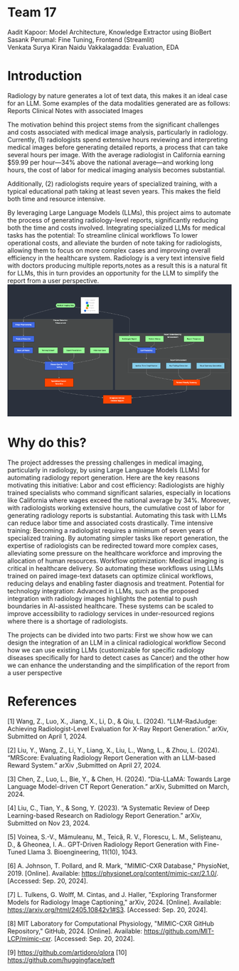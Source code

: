 # Team 17
Aadit Kapoor: Model Architecture, Knowledge Extractor using BioBert<br>
Sasank Perumal: Fine Tuning, Frontend (Streamlit)
<br>
Venkata Surya Kiran Naidu Vakkalagadda: Evaluation, EDA

# Introduction
Radiology by nature generates a lot of text data, this makes it an ideal case for an LLM. Some examples of the data modalities generated are as follows:
Reports
Clinical Notes with associated Images

The motivation behind this project stems from the significant challenges and costs associated with medical image analysis, particularly in radiology. Currently,  (1) radiologists spend extensive hours reviewing and interpreting medical images before generating detailed reports, a process that can take several hours per image. With the average radiologist in California earning $59.99 per hour—34% above the national average—and working long hours, the cost of labor for medical imaging analysis becomes substantial. 

Additionally, (2) radiologists require years of specialized training, with a typical educational path taking at least seven years. This makes the field both time and resource intensive.

By leveraging Large Language Models (LLMs), this project aims to automate the process of generating radiology-level reports, significantly reducing both the time and costs involved. Integrating specialized LLMs for medical tasks has the potential:
To streamline clinical workflows
To lower operational costs, and alleviate the burden of note taking for radiologists, allowing them to focus on more complex cases and improving overall efficiency in the healthcare system.
Radiology is a very text intensive field with doctors producing multiple reports,notes as a result this is a natural fit for LLMs, this in turn provides an opportunity for the LLM to simplify the report from a user perspective.
![alt text](workflow.png)
# Why do this?
The project addresses the pressing challenges in medical imaging, particularly in radiology, by using Large Language Models (LLMs) for automating radiology report generation. Here are the key reasons motivating this initiative:
Labor and cost efficiency: Radiologists are highly trained specialists who command significant salaries, especially in locations like California where wages exceed the national average by 34%. Moreover, with radiologists working extensive hours, the cumulative cost of labor for generating radiology reports is substantial. Automating this task with LLMs can reduce labor time and associated costs drastically.
Time intensive training: Becoming a radiologist requires a minimum of seven years of specialized training. By automating simpler tasks like report generation, the expertise of radiologists can be redirected toward more complex cases, alleviating some pressure on the healthcare workforce and improving the allocation of human resources.
Workflow optimization: Medical imaging is critical in healthcare delivery. So automating these workflows using LLMs trained on paired image-text datasets can optimize clinical workflows, reducing delays and enabling faster diagnosis and treatment.
Potential for technology integration: Advanced in LLMs, such as the proposed integration with radiology images highlights the potential to push boundaries in AI-assisted healthcare. These systems can be scaled to improve accessibility to radiology services in under-resourced regions where there is a shortage of radiologists.

The projects can be divided into two parts:
First we show how we can design the integration of an LLM in a clinical radiological workflow
Second how we can use existing LLMs (customizable for specific radiology diseases specifically for hard to detect cases as Cancer) and the other how we can enhance the understanding and the simplification of the report from a user perspective


# References
[1] Wang, Z., Luo, X., Jiang, X., Li, D., & Qiu, L. (2024). “LLM-RadJudge: Achieving Radiologist-Level Evaluation for X-Ray Report Generation.” arXiv, Submitted on April 1, 2024.

[2] Liu, Y., Wang, Z., Li, Y., Liang, X., Liu, L., Wang, L., & Zhou, L. (2024). “MRScore: Evaluating Radiology Report Generation with an LLM-based Reward System.” arXiv ,Submitted on April 27, 2024. 

[3] Chen, Z., Luo, L., Bie, Y., & Chen, H. (2024). “Dia-LLaMA: Towards Large Language Model-driven CT Report Generation.” arXiv, Submitted on March, 2024.

[4] Liu, C., Tian, Y., & Song, Y. (2023). “A Systematic Review of Deep Learning-based Research on Radiology Report Generation.” arXiv, Submitted on Nov 23, 2024.

[5] Voinea, S.-V., Mămuleanu, M., Teică, R. V., Florescu, L. M., Selișteanu, D., & Gheonea, I. A.. GPT-Driven Radiology Report Generation with Fine-Tuned Llama 3. Bioengineering, 11(10), 1043.

[6] A. Johnson, T. Pollard, and R. Mark, "MIMIC-CXR Database," PhysioNet, 2019. [Online]. Available: https://physionet.org/content/mimic-cxr/2.1.0/. [Accessed: Sep. 20, 2024].

[7] L. Tulkens, G. Wolff, M. Cintas, and J. Haller, "Exploring Transformer Models for Radiology Image Captioning," arXiv, 2024. [Online]. Available: https://arxiv.org/html/2405.10842v1#S3. [Accessed: Sep. 20, 2024].

[8] MIT Laboratory for Computational Physiology, "MIMIC-CXR GitHub Repository," GitHub, 2024. [Online]. Available: https://github.com/MIT-LCP/mimic-cxr. [Accessed: Sep. 20, 2024].

[9] https://github.com/artidoro/qlora
[10] https://github.com/huggingface/peft

